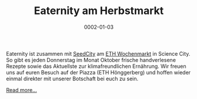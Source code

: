 ﻿---
layout: blog-post
category: blog
date: 0002-01-03

image: http://placehold.it/452x150
title: Eaternity am Herbstmarkt

blog-image: /images/blog/2012-01-28_hub-fellows-cover.jpg

media: Beobachter Natur


tags:
 - Veranstaltung
 - Partner
 - Herbstmarkt

partner:
 - ETH
 - SeedCity
---

Eaternity ist zusammen mit [SeedCity][1] am [ETH Wochenmarkt][2] in Science City. So gibt es jeden Donnerstag im Monat Oktober frische handverlesene Rezepte sowie das Aktuellste zur klimafreundlichen Ernährung. Wir freuen uns auf euren Besuch auf der Piazza (ETH Hönggerberg) und hoffen wieder einmal direkter mit unserer Botschaft bei euch zu sein. 

[Read more...][3]


[1]: http://www.seedcity.ethz.ch/
[2]: http://www.vs.ethz.ch/projekte/wochenmarkt
[3]: https://www.dropbox.com/gallery/1214503/1/2011-ETH-Herbstmarkt?h=060d60#gallery:0